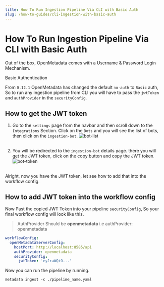 ```yaml
---
title: How To Run Ingestion Pipeline Via CLI with Basic Auth
slug: /how-to-guides/cli-ingestion-with-basic-auth
---
```


# How To Run Ingestion Pipeline Via CLI with Basic Auth

Out of the box, OpenMetadata comes with a Username & Password Login Mechanism.

<InlineCalloutContainer>
  <InlineCallout
    color="violet-70"
    icon="10k"
    bold="Basic Authentication"
    href="/deployment/security/basic-auth"
  >
    Basic Authentication
  </InlineCallout>
</InlineCalloutContainer>

<br/>

From `0.12.1` OpenMetadata has changed the default `no-auth` to `Basic` auth, So to run any ingestion pipeline from CLI you will have to pass the `jwtToken` and `authProvider` in the `securityConfig`.
<br/>

## How to get the JWT token

1. Go to the `settings` page from the navbar and then scroll down to the `Integrations` Section. Click on the `Bots` and you will see the list of bots, then click on the `ingestion-bot`.
   <Image src="/images/cli-ingestion-with-basic-auth/bot-list.webp" alt="bot-list"/>
   <br/>
   <br/>

2. You will be redirected to the `ingestion-bot` details page. there you will get the JWT token, click on the copy button and copy the JWT token.
   <Image src="/images/cli-ingestion-with-basic-auth/bot-token.webp" alt="bot-token"/>
   <br/>
   <br/>

Alright, now you have the JWT token, let see how to add that into the workflow config.

## How to add JWT token into the workflow config

Now Past the copied JWT Token into your pipeline `securityConfig`, So your final workflow config will look like this.
<br/>

> AuthProvider Should be **openmetadata** i.e authProvider: openmetadata

```yaml
workflowConfig:
  openMetadataServerConfig:
    hostPort: http://localhost:8585/api
    authProvider: openmetadata
    securityConfig:
      jwtToken: 'eyJraWQiO...'
```

Now you can run the pipeline by running.

```commandline
metadata ingest -c ./pipeline_name.yaml
```
